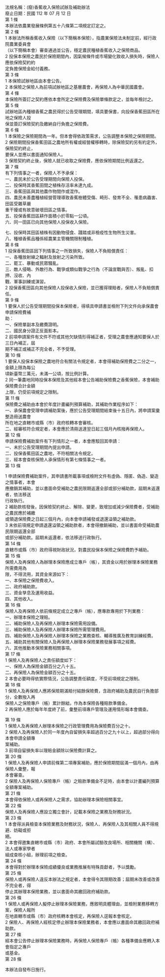法規名稱：(廢)香蕉收入保險試辦及補助辦法  
廢止日期：民國 112 年 07 月 12 日  
第 1 條  
本辦法依農業發展條例第五十八條第二項規定訂定之。  
第 2 條  
1 本辦法所稱香蕉收入保險（以下簡稱本保險），指農業保險法未制定前，經行政院農業委員會  
（以下簡稱本會）審查通過並公告，穩定農民種植香蕉收入之保險商品。  
2 投保本保險之農民於保險期間內，因氣候條件或市場變化致收入損失時，保險人應依保險契約約  
定負擔保險金給付義務。  
第 3 條  
1 本保險試辦地區由本會公告。  
2 本保險之保險人為前項試辦地區之基層農會，再保險人為中華民國農會。  
第 4 條  
本保險所簽訂之契約應依本會所定之保險費及保險單條款定之，並每年檢討之。  
第 5 條  
試辦地區內種植香蕉之農民得於公告受理期間，填具要保書，向投保香蕉田區所在地之保險人投  
保並簽訂保險契約及繳納自行負擔之保險費。  
第 6 條  
1 本保險之保險期間為一年。但本會得依政策需求，公告調整本保險之保險期間。  
2 保險期間投保香蕉田區之農地所有權或經營權移轉時，除保險契約另有約定外，保險契約終止，  
要保人並應以書面通知保險人。  
3 保險契約終止後，保險人就已收取之保險費，應依保險期間比例返還之。  
第 7 條  
有下列情事之一者，保險人不予承保：  
一、農民未於公告受理期間向保險人投保。  
二、投保時其香蕉田間之植株存活率未達九成。  
三、香蕉田區與其他農作物間作或混作。  
四、農民未善盡種植經營管理導致香蕉樹體受傷、畸形、發育不全、罹患病蟲害、田區受雜草嚴  
重干擾或有故意破壞田區之情事。  
五、投保香蕉田區耕作面積小於零點一公頃。  
六、同一田區已向其他保險人投保收入保險。  


七、投保時其田區植株有因動物侵食、踐踏或非檢疫性生物所生災害。  
八、種植香蕉品種係經農業主管機關限制種植。  
第 8 條  
1 投保香蕉田區因下列情事之一所致損失，保險人不負賠償責任：  
一、各種放射線之輻射及放射之污染所致。  
二、罷工、暴動或民眾騷亂。  
三、敵人侵略、外敵行為、戰爭或類似戰爭之行為（不論宣戰與否）、叛亂、扣押、沒收、內  
戰、軍事訓練或演習。  
2 投保香蕉田區向其他保險人投保收入保險，並已獲得理賠者，保險人不負賠償責任。  
第 9 條  
1 要保人於公告受理期間投保本保險者，得填具申請書並檢附下列文件向承保農會申請保險費補  
助：  
一、保險單副本及繳費證明。  
二、國民身分證正反面影本。  
2 前項申請案件有文件不符或其他欠缺情形得補正者，受理之農會應通知要保人於三日內補正，屆  
期不補正或補正不完全者，不予受理。  
第 10 條  
1 要保人投保本保險之農地符合有關法令規定者，本會得補助保險費之二分之一，金額上限為每公  
頃新臺幣三萬元，未滿一公頃，按比例計算。  
2 同一筆農地同時投保本保險及其他經本會公告補助保險費之香蕉保險，本會補助保險費合計金額  
上限，仍受前項規定之限制。  
第 11 條  
保險費之補助由本會於年度計畫編列預算補助，其補助作業程序如下：  
一、承保農會受理申請補助案後，應於公告受理期間結束後十五日內，將申請案彙整造冊送農會  
所在地之直轄市或縣（市）政府核轉本會審核。  
二、經審核符合規定者，本會應於清冊送達翌日起三個月內核撥再保險人。  
第 12 條  
申請保險費補助案件有下列情形之一者，本會應駁回其申請：  
一、未於公告受理期間內提出申請。  
二、投保香蕉田區之農地，不符相關法令規定。  
三、經本會查核保險人承保情形有第七條情事之一者。  
第 13 條  


1 申請保險費補助案件，其申請書所載事項或檢附文件有虛偽、隱匿、偽造、變造之情事者，本會  
應撤銷其補助，並以書面命受補助之農民限期返還全部或部分補助款，屆期未返還者，依法移送  
行政執行。  
2 補助款核發後，因保險契約終止、解除、變更，致增加或減少保險費者，受補助之農民應於補繳  
或領退保險費之日起三個月內，向本會申請補發或退還溢領之補助款。  
3 未依前項規定申請退還溢領之補助款者，本會得撤銷補助，並以書面命受補助農民限期返還全部  
或部分補助款。屆期未返還者，依法移送行政執行。  
第 14 條  
直轄市或縣（市）政府得視財政狀況，對農民投保本保險之保險費酌予補助。  
第 15 條  
保險人及再保險人為辦理本保險應成立專戶（帳），其資金以用於辦理本保險業務所需費用為  
限，不得流用，其資金來源如下：  
一、本保險之保險費收入。  
二、政府補助款。  
三、資金孳息及運用收益。  
四、其他收入。  
第 16 條  
保險人及再保險人依前條規定成立之專戶（帳），應專款專用於下列業務：  
一、辦理本保險之理賠。  
二、補助保險人及再保險人辦理本保險需用設備。  
三、補助保險人及再保險人辦理本保險所需管理費用。  
四、補助保險人及再保險人辦理本保險之業務查核、輔導推廣及教育訓練經費。  
五、補助其他有關保險人及再保險人辦理本保險業務發展事項之經費。  
六、其他推動本保險業務相關事項。  
第 17 條  
1 保險人及再保險人之責任額度如下：  
一、保險人為保險金額百分之八十五。  
二、再保險人為保險金額百分之十五。  
2 本會必要時得依實際情況，公告調整責任額度，不受前項規定之限制。  
第 18 條  
1 保險人及再保險人應將保險期滿賠付結餘保險費，含政府補助及農民自行負擔部分，全數撥入再  
保險人之保險專戶（帳）累計餘絀，作為本保險各種賠款準備金。  
2 再保險人應於每年年度終了前，彙整前項專戶管理及運用情形報本會備查。  


第 19 條  
1 保險人及再保險人辦理本保險之行政管理費用為保險費百分之十。  
2 保險人及再保險人於同一年度內自留損失率超過百分之九十以上，超過部分得向本會申請全額專  
案補助。  
3 前項自留損失率以理賠金額除以保險費計算之。  
第 20 條  
1 保險人及再保險人申請前條第二項專案補助，應於保險期間屆滿一個月內，由再保險人彙整，報  
本會審查。  
2 保險人及再保險人保險專戶（帳）之賠款準備金不足時，由本會以計畫編列預算全額專案補助。  
第 21 條  
本會得依保險人或再保險人之需求，協助辦理本保險相關事宜。  
第 22 條  
保險人及再保險人應設立獨立會計，記載本保險之業務及財務狀況。  
第 23 條  
1 本會得派員檢查本保險業務及財務狀況，保險人、再保險人及其相關人員不得規避、妨礙或拒  
絕。  
2 本會得邀集直轄市或縣（市）政府、本會所屬試驗改良場所、相關機關（構）、法人或專家學者  
組成查核小組，辦理前項之檢查。  
第 24 條  
本會得對於辦理本保險成績優良或業務推展有特殊貢獻者，予以獎勵。  
第 25 條  
保險人或再保險人違反本辦法之規定者，本會得令其限期改善；屆期未改善或改善不完全者，得  
停止其辦理本保險業務，並以書面命其繳回政府補助款。  
第 26 條  
1 保險人或再保險人擬停止辦理本保險業務，應敘明具體理由，並檢附業務移轉方案，保險人報所  
在地直轄市或縣（市）政府核轉本會核定，再保險人逕報本會核定。  
2 保險人、再保險人經核定停止辦理本保險業務者，本會應以書面命其繳回政府補助款。  
第 27 條  
經本會公告停止辦理本保險業務時，再保險人保險專戶（帳）各種準備金應轉入本會指定之專戶  
或基金。  
第 28 條  


本辦法自發布日施行。  


